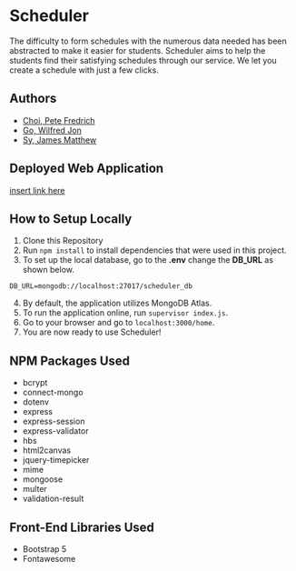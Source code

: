 # Scheduler #
The difficulty to form schedules with the numerous data needed has been abstracted to make it easier for students. Scheduler aims to help the students find their satisfying schedules through our service. We let you create a schedule with just a few clicks.

## Authors ##
* [Choi, Pete Fredrich](https://github.com/PM-cutedogpics)
* [Go, Wilfred Jon](https://github.com/GodGacha)
* [Sy, James Matthew](https://github.com/symatt)

## Deployed Web Application ##
[insert link here]()

## How to Setup Locally ##
1. Clone this Repository
2. Run ```npm install``` to install dependencies that were used in this project.
3. To set up the local database, go to the **.env** change the **DB_URL** as shown below.
```
DB_URL=mongodb://localhost:27017/scheduler_db
```
4. By default, the application utilizes MongoDB Atlas.
5. To run the application online, run ```supervisor index.js```.
6. Go to your browser and go to ```localhost:3000/home```.
7. You are now ready to use Scheduler!

## NPM Packages Used ##
* bcrypt
* connect-mongo
* dotenv
* express
* express-session
* express-validator
* hbs
* html2canvas
* jquery-timepicker
* mime
* mongoose
* multer
* validation-result

## Front-End Libraries Used ##
* Bootstrap 5
* Fontawesome